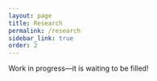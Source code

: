 ```yaml
---
layout: page
title: Research
permalink: /research
sidebar_link: true
order: 2
---
```


Work in progress—it is waiting to be filled!
